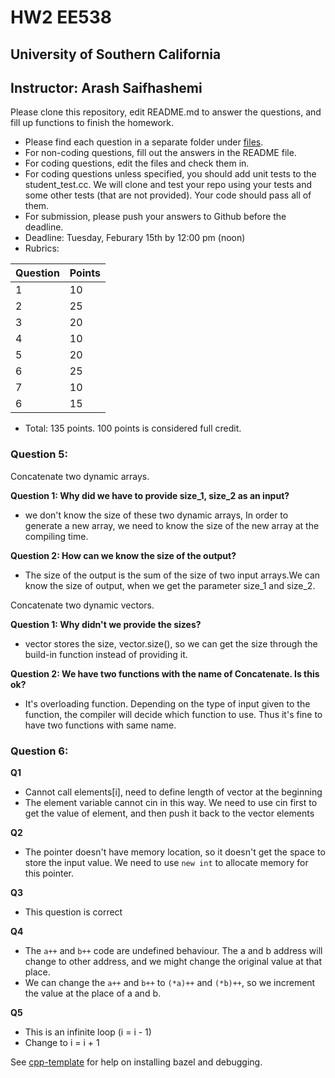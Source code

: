 
# HW2 EE538
## University of Southern California
## Instructor: Arash Saifhashemi

Please clone this repository, edit README.md to answer the questions, and fill up functions to finish the homework.

- Please find each question in a separate folder under [files](/files).
- For non-coding questions, fill out the answers in the README file.
- For coding questions, edit the files and check them in.
- For coding questions unless specified, you should add unit tests to the student_test.cc. We will clone and test your repo using your tests and some other tests (that are not provided). Your code should pass all of them.
- For submission, please push your answers to Github before the deadline.
- Deadline: Tuesday, Feburary 15th by 12:00 pm (noon)
- Rubrics:
  
| Question | Points |
| -- | -- |
| 1  | 10 |
| 2  | 25 |
| 3  | 20 |
| 4  | 10 |
| 5  | 20 |
| 6  | 25 |
| 7  | 10 |
| 6  | 15 |

- Total: 135 points. 100 points is considered full credit.

### Question 5: 
Concatenate two dynamic arrays.

**Question 1: Why did we have to provide size_1, size_2 as an input?**
- we don't know the size of these two dynamic arrays, In order to generate a new array, we need to know the size of the new array at the compiling time.

**Question 2: How can we know the size of the output?**
- The size of the output is the sum of the size of two input arrays.We can know the size of output, when we get the parameter size_1 and size_2.


Concatenate two dynamic vectors.

**Question 1: Why didn't we provide the sizes?**
- vector stores the size, vector.size(), so we can get the size through the build-in function instead of providing it. 

**Question 2: We have two functions with the name of Concatenate. Is this ok?**
- It's overloading function. Depending on the type of input given to the function, the compiler will decide which function to use. Thus it's fine to have two functions with same name. 


### Question 6: 
**Q1**
- Cannot call elements[i], need to define length of vector at the beginning
- The element variable cannot cin in this way. We need to use cin first to get the value of element, and then push it back to the vector elements

**Q2**
- The pointer doesn't have memory location, so it doesn't get the space to store the input value. We need to use `new int` to allocate memory for this pointer. 

**Q3**
- This question is correct

**Q4**
- The `a++` and `b++` code are undefined behaviour. The a and b address will change to other address, and we might change the original value at that place. 
- We can change the `a++` and `b++` to `(*a)++` and `(*b)++`, so we increment the value at the place of a and b. 

**Q5**
- This is an infinite loop (i = i - 1)
- Change to i = i + 1


See [cpp-template](https://github.com/ourarash/cpp-template) for help on installing bazel and debugging.
